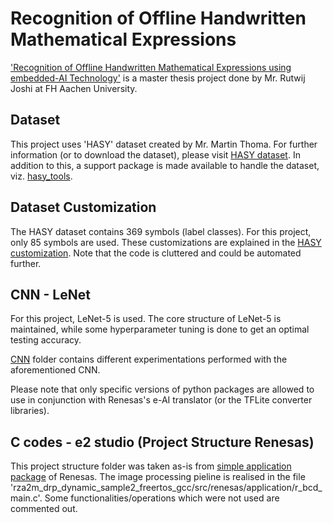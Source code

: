 # Recognition of Offline Handwritten Mathematical Expressions


['Recognition of Offline Handwritten Mathematical Expressions using embedded-AI Technology'](https://fh-aachen.sciebo.de/s/jNOczFxckSlPldI) is a master thesis project done by Mr. Rutwij Joshi at FH Aachen University. 


## Dataset

This project uses 'HASY' dataset created by Mr. Martin Thoma. For further information (or to download the dataset), please visit [HASY dataset](https://github.com/MartinThoma/HASY).
In addition to this, a support package is made available to handle the dataset, viz. [hasy_tools](https://github.com/MartinThoma/hasy_tools).


## Dataset Customization

The HASY dataset contains 369 symbols (label classes). For this project, only 85 symbols are used. These customizations are explained in the [HASY customization](https://github.com/Rutwij-Joshi/ROHME/blob/main/HASY%20Customization/hasy_customization.py).
Note that the code is cluttered and could be automated further.


## CNN - LeNet

For this project, LeNet-5 is used. The core structure of LeNet-5 is maintained, while some hyperparameter tuning is done to get an optimal testing accuracy.

[CNN](https://github.com/Rutwij-Joshi/ROHME/tree/main/CNN) folder contains different experimentations performed with the aforementioned CNN.

Please note that only specific versions of python packages are allowed to use in conjunction with Renesas's e-AI translator (or the TFLite converter libraries). 


## C codes - e2 studio (Project Structure Renesas)

This project structure folder was taken as-is from [simple application package](https://www.renesas.com/us/en/software-tool/rza2m-freertos-software-package) of Renesas. The image processing pieline is realised in the file 'rza2m_drp_dynamic_sample2_freertos_gcc/src/renesas/application/r_bcd_main.c'. Some functionalities/operations which were not used are commented out.


